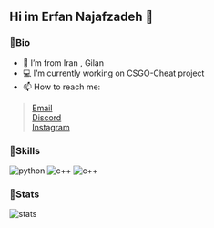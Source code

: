 ## Hi im Erfan Najafzadeh 👋
### 🔹Bio
- 🗾 I’m from Iran , Gilan
- 💻 I’m currently working on CSGO-Cheat project
- 📫 How to reach me:
>[Email](mailto:najafzadehwork@gmail.com)</br>
>[Discord](https://discordapp.com/users/702533573470584952/)</br>
>[Instagram](https://instagram.com/erfannjz/)

### 🔹Skills
![python](https://img.shields.io/badge/Python-blue) ![c++](https://img.shields.io/badge/C++-yellow) ![c++](https://img.shields.io/badge/SQL-darkblue)

### 🔹Stats
![stats](https://github-readme-stats.vercel.app/api?username=erfannjz&show_icons=true&theme=dark)

